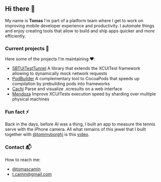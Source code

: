 ## Hi there 👋

My name is **Tomas** I'm part of a platform team where I get to work on improving mobile developer experience and productivity. I automate things and enjoy creating tools that allow to build and ship apps quicker and more efficiently.

### Current projects 🔭

Here some of the projects I'm maintaining ❤️:

- [SBTUITestTunnel](https://github.com/Subito-it/SBTUITestTunnel) A library that extends the XCUITest framework allowing to dynamically mock network requests
- [PodBuilder](https://github.com/Subito-it/PodBuilder) A complementary tool to CocoaPods that speeds up compilation by prebuilding pods into frameworks
- [Cachi](https://github.com/Subito-it/Cachi) Parse and visualize .xcresults on a web interface
- [Mendoza](https://github.com/Subito-it/Mendoza) Improve XCUITests execution speed by sharding over multiple physical machines

### Fun fact ⚡

Back in the days, before AI was a thing, I built an app to measure the tennis serve with the iPhone camera. All what remains of this jewel that I built together with [@tommyborghi](https://twitter.com/tommyborghi) is this [video](https://www.youtube.com/watch?v=xxyR0lSPMrk).


### Contact 📬
How to reach me:

- [@tomascamin](https://twitter.com/tomascamin)
- [t.camin@gmail.com](mailto:t.camin@gmail.com)
